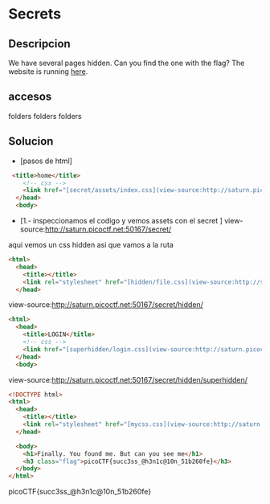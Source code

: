 # Secrets

## Descripcion
We have several pages hidden. Can you find the one with the flag? The website is running [here](http://saturn.picoctf.net:50167/).

## accesos
folders folders folders

## Solucion 
- [pasos de html]
```html
 <title>home</title>
    <!-- css -->
    <link href="[secret/assets/index.css](view-source:http://saturn.picoctf.net:50167/secret/assets/index.css)" rel="stylesheet" />
  </head>
  <body>
```
- [1.- inspeccionamos el codigo y vemos assets con el secret ]
view-source:http://saturn.picoctf.net:50167/secret/

aqui vemos un css hidden asi que vamos a la ruta
```html
<html>
  <head>
    <title></title>
    <link rel="stylesheet" href="[hidden/file.css](view-source:http://saturn.picoctf.net:50167/secret/hidden/file.css)" />
  </head>
```

view-source:http://saturn.picoctf.net:50167/secret/hidden/

```html
<html>
  <head>
    <title>LOGIN</title>
    <!-- css -->
    <link href="[superhidden/login.css](view-source:http://saturn.picoctf.net:50167/secret/hidden/superhidden/login.css)" rel="stylesheet" />
  </head>
  <body>
```

view-source:http://saturn.picoctf.net:50167/secret/hidden/superhidden/
```html
<!DOCTYPE html>
<html>
  <head>
    <title></title>
    <link rel="stylesheet" href="[mycss.css](view-source:http://saturn.picoctf.net:50167/secret/hidden/superhidden/mycss.css)" />
  </head>

  <body>
    <h1>Finally. You found me. But can you see me</h1>
    <h3 class="flag">picoCTF{succ3ss_@h3n1c@10n_51b260fe}</h3>
  </body>
</html>
```

picoCTF{succ3ss_@h3n1c@10n_51b260fe}